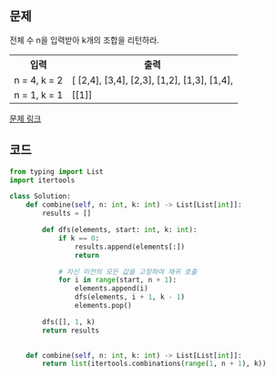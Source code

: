 ## 문제

전체 수 n을 입력받아 k개의 조합을 리턴하라. 

 <table>
	<th>입력</th>
	<th>출력</th>
	<tr><!-- 첫번째 줄 시작 -->
	    <td>n = 4, k = 2</td>
	    <td>[
  [2,4],
  [3,4],
  [2,3],
  [1,2],
  [1,3],
  [1,4],</td>
	</tr><!-- 첫번째 줄 끝 -->
	<tr><!-- 두번째 줄 시작 -->
	    <td>n = 1, k = 1</td>
	    <td>[[1]]</td>
	</tr><!-- 두번째 줄 끝 -->
    </table>

<a href="https://leetcode.com/problems/combinations/" target="_blank">문제 링크</a>

## 코드

```python
from typing import List
import itertools

class Solution:
    def combine(self, n: int, k: int) -> List[List[int]]:
        results = []

        def dfs(elements, start: int, k: int):
            if k == 0:
                results.append(elements[:])
                return

            # 자신 이전의 모든 값을 고정하여 재귀 호출
            for i in range(start, n + 1):
                elements.append(i)
                dfs(elements, i + 1, k - 1)
                elements.pop()

        dfs([], 1, k)
        return results
        

    def combine(self, n: int, k: int) -> List[List[int]]:
        return list(itertools.combinations(range(1, n + 1), k))
```